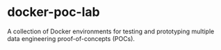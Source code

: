 # docker-poc-lab
A collection of Docker environments for testing and prototyping multiple data engineering proof-of-concepts (POCs).
